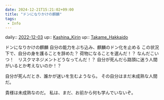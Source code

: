 ```yaml
---
date: 2024-12-21T15:21:02+09:00
title: "ドンになりかけの麒麟"
tags:
 - Info
---
```


daily:: [2022-12-03](/Daily_Note/2022-12-03.md)
up:: [Kashina_Kirin](../Bar/Novel/Nacaria/Kashina_Kirin.md)
up:: [Takame_Hakkaido](../Bar/Novel/Nacaria/Takame_Hakkaido.md)

ドンになりかけの麒麟
自分の能力をぶち込み、麒麟のドン化を止める
この状況下で、自分の身を護ることを辞めた？
荷物になることを選んだ！？
なんだこいつ！　リスクマネジメントどうなってんだ！？
自分が死んだら路頭に迷う人間がいるとか考えないのか！？

自分が死んだとき、誰かが迷いを生むようなら。
その自分はまだ未成熟な人間だ。

貴様は未成熟なのだ。
私は、まだ、お前から何も学んでいないぞ。
